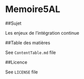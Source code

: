 Memoire5AL
==========

##Sujet

Les enjeux de l’intégration continue

##Table des matières

See `ContentTable.md` file

##Licence

See `LICENSE` file
